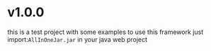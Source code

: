 # v1.0.0
this is a test project with some examples
to use this framework just import:``AllInOneJar.jar`` in your java web project
